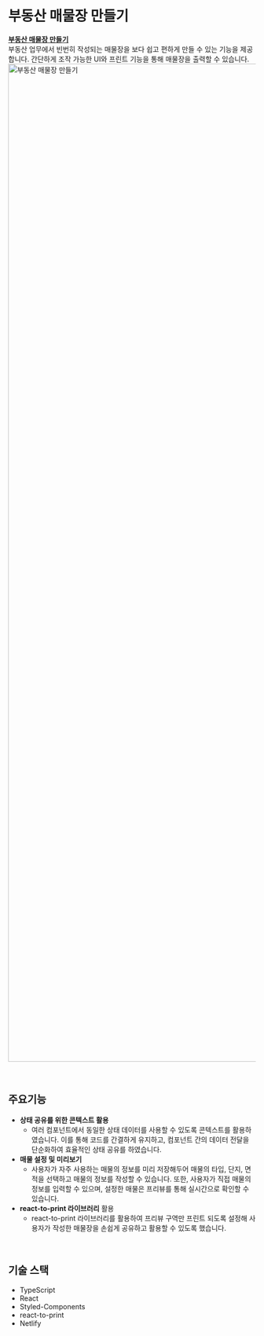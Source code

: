 # 부동산 매물장 만들기
[**부동산 매물장 만들기**](https://exllu.netlify.app/) <br>
부동산 업무에서 빈번히 작성되는 매물장을 보다 쉽고 편하게 만들 수 있는 기능을 제공합니다. 간단하게 조작 가능한 UI와 프린트 기능을 통해 매물장을 출력할 수 있습니다.
<img width="2032" alt="부동산 매물장 만들기" src="https://github.com/yoohaaeun/estate-paper/assets/101792909/1bd64d78-0d93-4f05-bd53-23c53e1ccea0">

<br>

## 주요기능
- **상태 공유를 위한 콘텍스트 활용**
    - 여러 컴포넌트에서 동일한 상태 데이터를 사용할 수 있도록 콘텍스트를 활용하였습니다. 이를 통해 코드를 간결하게 유지하고, 컴포넌트 간의 데이터 전달을 단순화하여 효율적인 상태 공유를 하였습니다.
- **매물 설정 및 미리보기**
    - 사용자가 자주 사용하는 매물의 정보를 미리 저장해두어 매물의 타입, 단지, 면적을 선택하고 매물의 정보를 작성할 수 있습니다. 또한, 사용자가 직접 매물의 정보를 입력할 수 있으며, 설정한 매물은 프리뷰를 통해 실시간으로 확인할 수 있습니다.
- **react-to-print 라이브러리** 활용
    - react-to-print 라이브러리를 활용하여 프리뷰 구역만 프린트 되도록 설정해 사용자가 작성한 매물장을 손쉽게 공유하고 활용할 수 있도록 했습니다.

<br>

## 기술 스택
- TypeScript
- React
- Styled-Components
- react-to-print
- Netlify
